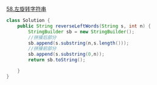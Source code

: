 [58.左旋转字符串](https://leetcode.cn/problems/zuo-xuan-zhuan-zi-fu-chuan-lcof/?envType=study-plan-v2&id=coding-interviews)

```java
class Solution {
    public String reverseLeftWords(String s, int n) {
        StringBuilder sb = new StringBuilder();
        //拼接后部分
        sb.append(s.substring(n,s.length()));
        //拼接前部分
        sb.append(s.substring(0,n));
        return sb.toString();

    }
}
```

